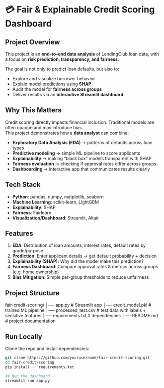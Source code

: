 # 💳 Fair & Explainable Credit Scoring Dashboard

## Project Overview
This project is an **end-to-end data analysis** of LendingClub loan data, with a focus on **risk prediction, transparency, and fairness**.  

The goal is not only to predict loan defaults, but also to:
- Explore and visualize borrower behavior
- Explain model predictions using **SHAP**
- Audit the model for **fairness across groups**
- Deliver results via an **interactive Streamlit dashboard**

## Why This Matters
Credit scoring directly impacts financial inclusion. Traditional models are often opaque and may introduce bias.  
This project demonstrates how a **data analyst** can combine:
- **Exploratory Data Analysis (EDA)** → patterns of defaults across loan types  
- **Predictive modeling** → simple ML pipeline to score applicants  
- **Explainability** → making “black box” models transparent with SHAP  
- **Fairness evaluation** → checking if approval rates differ across groups  
- **Dashboarding** → interactive app that communicates results clearly  

##  Tech Stack
- **Python**: pandas, numpy, matplotlib, seaborn  
- **Machine Learning**: scikit-learn, LightGBM  
- **Explainability**: SHAP  
- **Fairness**: Fairlearn  
- **Visualization/Dashboard**: Streamlit, Altair  

##  Features
1. **EDA**: Distribution of loan amounts, interest rates, default rates by grade/purpose  
2. **Prediction**: Enter applicant details → get default probability + decision  
3. **Explainability (SHAP)**: Why did the model make this prediction?  
4. **Fairness Dashboard**: Compare approval rates & metrics across groups (e.g. home ownership)  
5. **Bias Mitigation**: Simple per-group thresholds to reduce unfairness  

##  Project Structure
fair-credit-scoring/
│── app.py # Streamlit app
│── credit_model.pkl # trained ML pipeline
│── processed_test.csv # test data with labels + sensitive features
│── requirements.txt # dependencies
│── README.md # project documentation

## Run Locally
Clone the repo and install dependencies:
```bash
git clone https://github.com/yourusername/fair-credit-scoring.git
cd fair-credit-scoring
pip install -r requirements.txt

## Run the dashboard
streamlit run app.py


